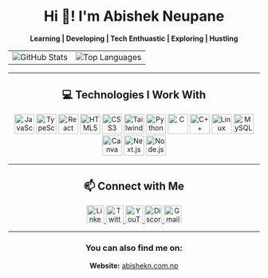 
<h1 align="center">Hi 👋! I'm Abishek Neupane</h1>
<p align="center">
  <strong>Learning | Developing | Tech Enthuastic | Exploring | Hustling</strong>
</p>


<div align="center">
  <table>
    <tr>
      <td align="left">
        <img src="https://github-readme-stats.vercel.app/api?username=virtualabishek&hide_title=false&hide_rank=false&show_icons=true&include_all_commits=true&count_private=true&disable_animations=false&theme=dracula&locale=en&hide_border=false" alt="GitHub Stats" />
      </td>
      <td align="right">
  <img src="https://github-readme-stats.vercel.app/api/top-langs?username=virtualabishek&locale=en&layout=compact&theme=radical&langs_count=8" alt="Top Languages" />
</td>

  </table>
</div>

---
<div align='center'>


## 💻 Technologies I Work With

<div align="center">
  <img src="https://cdn.jsdelivr.net/gh/devicons/devicon/icons/javascript/javascript-original.svg" height="40" alt="JavaScript" />
  <img src="https://cdn.jsdelivr.net/gh/devicons/devicon/icons/typescript/typescript-original.svg" height="40" alt="TypeScript" />
  <img src="https://cdn.jsdelivr.net/gh/devicons/devicon/icons/react/react-original.svg" height="40" alt="React" />
  <img src="https://cdn.jsdelivr.net/gh/devicons/devicon/icons/html5/html5-original.svg" height="40" alt="HTML5" />
  <img src="https://cdn.jsdelivr.net/gh/devicons/devicon/icons/css3/css3-original.svg" height="40" alt="CSS3" />
  <img src="https://cdn.jsdelivr.net/gh/devicons/devicon/icons/tailwindcss/tailwindcss-original.svg" height="40" alt="TailwindCSS" />
  <img src="https://cdn.jsdelivr.net/gh/devicons/devicon/icons/python/python-original.svg" height="40" alt="Python" />
  <img src="https://cdn.jsdelivr.net/gh/devicons/devicon/icons/c/c-original.svg" height="40" alt="C" />
  <img src="https://cdn.jsdelivr.net/gh/devicons/devicon/icons/cplusplus/cplusplus-original.svg" height="40" alt="C++" />
  <img src="https://cdn.jsdelivr.net/gh/devicons/devicon/icons/linux/linux-original.svg" height="40" alt="Linux" />
  <img src="https://cdn.jsdelivr.net/gh/devicons/devicon/icons/mysql/mysql-original.svg" height="40" alt="MySQL" />
  <img src="https://cdn.jsdelivr.net/gh/devicons/devicon/icons/canva/canva-original.svg" height="40" alt="Canva" />
  <img src="https://cdn.jsdelivr.net/gh/devicons/devicon/icons/nextjs/nextjs-original.svg" height="40" alt="Next.js" />
  <img src="https://cdn.jsdelivr.net/gh/devicons/devicon/icons/nodejs/nodejs-original.svg" height="40" alt="Node.js" />
</div>

---

## 📫 Connect with Me

<div align="center">
  <a href="https://www.linkedin.com/in/virtualabishek/" target="_blank">
    <img src="https://img.shields.io/badge/LinkedIn-%230077B5.svg?style=for-the-badge&logo=LinkedIn&logoColor=white" height="35" alt="LinkedIn" />
  </a>
  <a href="https://www.twitter.com/virtualabishek/" target="_blank">
    <img src="https://img.shields.io/badge/Twitter-%231DA1F2.svg?style=for-the-badge&logo=Twitter&logoColor=white" height="35" alt="Twitter" />
  </a>
  <a href="https://www.youtube.com/@virtualabishek" target="_blank">
    <img src="https://img.shields.io/badge/YouTube-%23FF0000.svg?style=for-the-badge&logo=YouTube&logoColor=white" height="35" alt="YouTube" />
  </a>
  <a href="https://discord.com/invite/UQwGtD9Q" target="_blank">
    <img src="https://img.shields.io/badge/Discord-%237289DA.svg?style=for-the-badge&logo=Discord&logoColor=white" height="35" alt="Discord" />
  </a>
  <a href="mailto:717abishekneupane@gmail.com" target="_blank">
    <img src="https://img.shields.io/badge/Gmail-%23D14836.svg?style=for-the-badge&logo=Gmail&logoColor=white" height="35" alt="Gmail" />
  </a>
</div>

---

### You can also find me on:

 **Website:** [abishekn.com.np](https://abishekn.com.np)

</div>
